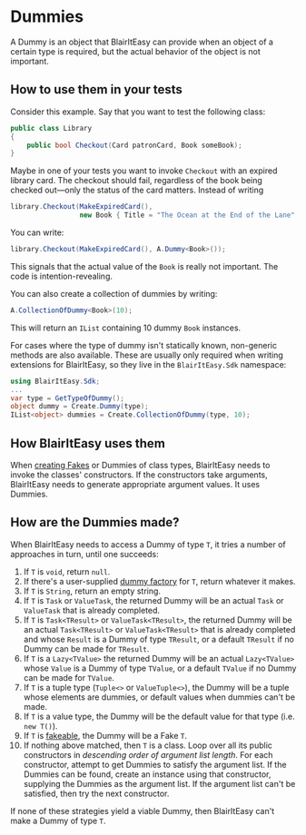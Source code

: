 # Dummies

A Dummy is an object that BlairItEasy can provide when an object of a
certain type is required, but the actual behavior of the object is not
important.

## How to use them in your tests

Consider this example. Say that you want to test the following class:

```csharp
public class Library
{
    public bool Checkout(Card patronCard, Book someBook);
}
```

Maybe in one of your tests you want to invoke `Checkout` with an
expired library card. The checkout should fail, regardless of the book
being checked out&mdash;only the status of the card matters. Instead
of writing

```csharp
library.Checkout(MakeExpiredCard(),
                 new Book { Title = "The Ocean at the End of the Lane" } );
```

You can write:

```csharp
library.Checkout(MakeExpiredCard(), A.Dummy<Book>());
```

This signals that the actual value of the `Book` is really not
important. The code is intention-revealing.

You can also create a collection of dummies by writing:

```csharp
A.CollectionOfDummy<Book>(10);
```

This will return an `IList` containing 10 dummy `Book` instances.

For cases where the type of dummy isn't statically known, non-generic methods are also available. These are usually only required when writing extensions for BlairItEasy, so they live in the `BlairItEasy.Sdk` namespace:
```csharp
using BlairItEasy.Sdk;
...
var type = GetTypeOfDummy();
object dummy = Create.Dummy(type);
IList<object> dummies = Create.CollectionOfDummy(type, 10);
```

## How BlairItEasy uses them

When [creating Fakes](creating-fakes.md) or Dummies of class types,
BlairItEasy needs to invoke the classes' constructors. If the
constructors take arguments, BlairItEasy needs to generate appropriate
argument values. It uses Dummies.

## How are the Dummies made?

When BlairItEasy needs to access a Dummy of type `T`, it tries a number
of approaches in turn, until one succeeds:

1. If `T` is `void`, return `null`.
1. If there's a user-supplied
  [dummy factory](custom-dummy-creation.md) for `T`,
  return whatever it makes.
1. If `T` is `String`, return an empty string.
1. If `T` is `Task` or `ValueTask`, the returned Dummy will be an actual `Task` or `ValueTask`
   that is already completed.
1. If `T` is `Task<TResult>` or `ValueTask<TResult>`, the returned Dummy will be an actual
  `Task<TResult>` or `ValueTask<TResult>` that is already completed and whose `Result` is a
  Dummy of type `TResult`, or a default `TResult` if no  Dummy can be made for `TResult`.
1. If `T` is a `Lazy<TValue>` the returned Dummy will be an actual
  `Lazy<TValue>` whose `Value` is a Dummy of type
  `TValue`, or a default `TValue` if no Dummy can be made
  for `TValue`.
1. If `T` is a tuple type (`Tuple<>` or `ValueTuple<>`), the Dummy will
be a tuple whose elements are dummies, or default values when dummies
can't be made.
1. If `T` is a value type, the Dummy will be the default value for that type (i.e. `new T()`).
1. If `T` is [fakeable](what-can-be-faked.md), the Dummy will be a
  Fake `T`.
1. If nothing above matched, then `T` is a class. Loop over all its
  public constructors in _descending order of argument list length_.
  For each constructor, attempt to get Dummies to satisfy the argument
  list. If the Dummies can be found, create an instance using that constructor,
  supplying the Dummies as the argument list. If the argument list can't be satisfied,
  then try the next constructor.

If none of these strategies yield a viable Dummy, then BlairItEasy
can't make a Dummy of type `T`.
